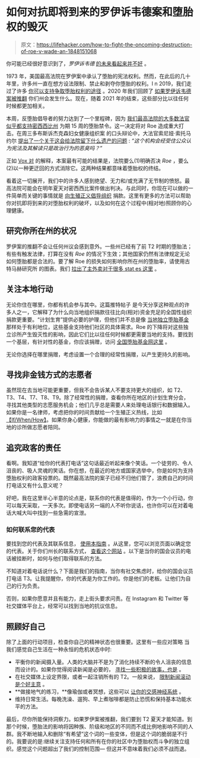 # 如何对抗即将到来的罗伊诉韦德案和堕胎权的毁灭

> 原文：<https://lifehacker.com/how-to-fight-the-oncoming-destruction-of-roe-v-wade-an-1848151068>

你可能已经很好意识到了，*罗伊诉韦德* [的未来看起来并不好](https://www.vox.com/2021/12/1/22811837/supreme-court-roe-wade-abortion-doomed-jackson-womens-health-dobbs-barrett-kavanaugh-roberts) 。



1973 年，美国最高法院在罗伊案中承认了堕胎的宪法权利。然而，在此后的几十年里，许多州一直在想方设法限制、禁止和剥夺你堕胎的权利。I n 2019，我们走过了许多 [你可以支持争取堕胎权利的途径](https://lifehacker.com/what-to-do-if-youre-freaking-out-about-the-wave-of-six-1834850007) 。2020 年我们回顾了 [如果罗伊诉韦德案被推翻](https://lifehacker.com/what-happens-in-your-state-if-roe-v-wade-is-overturned-1827297706) 你们州会发生什么。现在，随着 2021 年的结束，这些部分比以往任何时候都更加相关。

本周，反堕胎倡导者的努力达到了一个里程碑，因为 [我们最高法院的大多数法官似乎都支持密西西比州](https://www.glamour.com/story/3-key-takeaways-from-the-supreme-court-case-that-could-potentially-overturn-roe-v-wade) 为期 15 周的堕胎禁令。这一决定将对 Roe 造成重大打击。在周三多布斯诉杰克森妇女健康组织案 的口头辩论中，大法官索尼娅·索托马约尔 [提出了一个关于这会给法院留下什么遗产的问题](https://www.nbcnews.com/politics/supreme-court/sotomayor-suggests-supreme-court-won-t-survive-stench-overturning-roe-n1285166) : *“这个机构会经受住公众认为宪法及其解读只是政治行为的恶臭吗？”*

正如 [Vox 对](https://www.vox.com/2021/12/1/22811837/supreme-court-roe-wade-abortion-doomed-jackson-womens-health-dobbs-barrett-kavanaugh-roberts) 的解释，本案最有可能的结果是，法院要么(1)明确否决 *Roe* ，要么(2)以一种更迂回的方式消除它。这两种结果都意味着堕胎权的终结。

看着这一切展开，我们中的许多人感到绝望、无力和/或充满了无节制的愤怒。最高法院可能会在明年夏天对密西西比案件做出判决。与此同时，你现在可以做的一件简单而关键的事情就是 [向生殖正义倡导组织](https://jezebel.com/here-are-some-abortion-funds-that-could-use-your-money-1834787054) 捐款。这里有更多的方法可以帮助你对抗即将到来的对堕胎权利的破坏，以及如何在这个过程中(相对地)照顾你的心理健康。

## **研究你所在州的状况**

罗伊案的推翻不会让任何州议会感到意外。一些州已经有了前 T2 时期的堕胎法；有些有触发法律，打算在没有 *Roe* 的情况下生效；其他国家仍然有法律规定无论如何堕胎都是合法的。要了解 Roe 的损失如何影响你所在州的堕胎率，请使用古特马赫研究所 的图表。我们 [拉出了主外卖对于很多 stat es 这里](https://lifehacker.com/what-happens-in-your-state-if-roe-v-wade-is-overturned-1827297706) 。

## **关注本地行动**

无论你住在哪里，你都有机会参与其中。这篇推特帖子 是今天分享这种观点的许多人之一，它解释了为什么向当地组织捐款往往比向(相对)资金充足的全国性组织捐款更重要。“计划生育”提供必要的护理，但他们并不总是像 [当地独立堕胎基金](https://abortionfunds.org/funds/) 那样处于有利地位，这些基金支持他们社区的具体需求。Roe 的下降将对这些独立诊所产生毁灭性的影响，因此它们比以往任何时候都更需要当地的支持。要找到一个基层，有针对性的基金，你应该捐赠，访问 [全国堕胎基金网这里](https://abortionfunds.org/funds/) 。

无论你选择在哪里捐赠，考虑设置一个合理的经常性捐赠，以产生更持久的影响。

## **寻找非金钱方式的志愿者**

虽然现在去当地可能更重要，但我不会告诉某人不要支持更大的组织，如 T2、T3、T4、T7、T8、T9。除了经常性的捐赠，查看你所在地区的计划生育分会，寻找其他类型的志愿服务机会；他们几乎总是需要人来处理电话银行和数据输入。如果你是一名律师，考虑把你的时间贡献给一个生殖正义热线，比如[【If/When/How】](https://www.reprolegalhelpline.org/)。如果你身心健康，你能做的最有影响力的事情之一就是在你当地的诊所做志愿者陪同。

## **追究政客的责任**

看啊。我知道“给你的代表打电话”这句话最近听起来像个笑话。一个徒劳的、令人沮丧的、吸人灵魂的笑话。你在想，在最近的地方或国家选举中，你是如何为支持堕胎权利的政客投票的。既然最高法院的案子已经不归他们管了，浪费自己的时间打电话又有什么意义呢？

好吧，我在这里半心半意的论点是，联系你的代表是值得的，作为一个小行动，你可以每天采取，一天多次。即使电话另一端的人不听你说话，也许你可以在对着电话大喊大叫中找到一些急需的宣泄。

### 如何联系您的代表

要找到您的代表及其联系信息， [使用本指南](https://www.congress.gov/state-legislature-websites) 。从这里，您可以浏览页面以确定您的代表。关于你们州长的联系方式， [查看这个网站](https://www.usa.gov/state-governor) 。以下是当你的国会议员的电话被挂断时，如何与他们取得联系的方法。

不知道对着电话说什么？下面是我们的指南，当你有社交焦虑时，给你的国会议员打电话 T3。让我提醒你，你的代表是为你工作的。你是他们的老板。让他们为自己的行为负责。

否则，如果你愿意并且有能力，走上街头要求问责。在 Instagram 和 Twitter 等社交媒体平台上，经常可以找到当地的抗议信息。

## **照顾好自己**

除了上面的行动项目，检查你自己的精神状态也很重要。这里有一些应对策略 当我们感觉自己生活在一种永恒的危机状态中时:

*   平衡你的新闻摄入量。人类的大脑并不是为了消化持续不断的令人沮丧的信息而设计的。如果你觉得阅读新闻是必要的， [寻找一些积极的故事，也是](https://lifehacker.com/give-yourself-a-mental-boost-with-some-joyscrolling-1845943584) 。
*   在社交媒体上设定界限，或者一起注销所有的 T2。一般来说， [限制新闻滚动是个好主意](https://lifehacker.com/how-to-quit-your-doomscrolling-habit-1844351904) 。
*   **做接地气的练习，**像瑜伽或者冥想，这些可以 [让你的交感神经系统](https://lifehacker.com/how-to-get-the-most-out-of-meditation-1843713254) 。
*   维持日常生活。每晚洗澡、遛狗、早上煮咖啡都是防止恐慌和保持基本功能水平的方法。

最后，尽你所能保持洞察力。如果罗伊案被推翻，我们要到 T2 夏天才能知道。到那个时候，堕胎法的影响将因种族、阶级和地区的不同而不成比例地影响不同的人群。我不断地输入和删除“有希望”这个词的一些变体，但是这个词的脆弱是不行的。我要说的是:继续关注支持任何和所有在你的社区中为堕胎权而斗争的独立组织。感觉这个问题超出了我们的控制范围— 但这并不意味着我们必须不战而退。